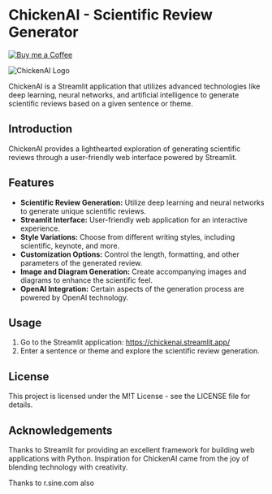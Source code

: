 # ChickenAI - Scientific Review Generator

[![Buy me a Coffee](https://img.shields.io/badge/Buy%20me%20a%20Coffee-☕-FFDD00?style=flat-square)](https://www.buymeacoffee.com/Jumitti)

![ChickenAI Logo](utils/ChickenAI.png)

ChickenAI is a Streamlit application that utilizes advanced technologies like deep learning, neural networks, and artificial intelligence to generate scientific reviews based on a given sentence or theme.

## Introduction

ChickenAI provides a lighthearted exploration of generating scientific reviews through a user-friendly web interface powered by Streamlit.

## Features

- **Scientific Review Generation:** Utilize deep learning and neural networks to generate unique scientific reviews.
- **Streamlit Interface:** User-friendly web application for an interactive experience.
- **Style Variations:** Choose from different writing styles, including scientific, keynote, and more.
- **Customization Options:** Control the length, formatting, and other parameters of the generated review.
- **Image and Diagram Generation:** Create accompanying images and diagrams to enhance the scientific feel.
- **OpenAI Integration:** Certain aspects of the generation process are powered by OpenAI technology.
## Usage

1. Go to the Streamlit application: https://chickenai.streamlit.app/
2. Enter a sentence or theme and explore the scientific review generation.

## License
This project is licensed under the M!T License - see the LICENSE file for details.

## Acknowledgements
Thanks to Streamlit for providing an excellent framework for building web applications with Python.
Inspiration for ChickenAI came from the joy of blending technology with creativity.

Thanks to r.sine.com also
